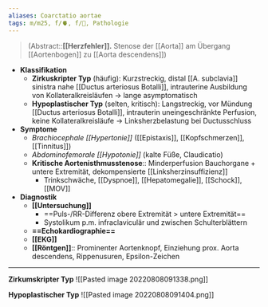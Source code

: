 ```yaml
---
aliases: Coarctatio aortae
tags: m/m25, f/🫀, f/🦄, Pathologie
---
```

> (Abstract::**[[Herzfehler]].** Stenose der [[Aorta]] am Übergang [[Aortenbogen]] zu [[Aorta descendens]])
- **Klassifikation**
	- **Zirkuskripter Typ** (häufig): Kurzstreckig, distal [[A. subclavia]] sinistra nahe [[Ductus arteriosus Botalli]], intrauterine Ausbildung von Kollateralkreisläufen → lange asymptomatisch
	- **Hypoplastischer Typ** (selten, kritisch): Langstreckig, vor Mündung [[Ductus arteriosus Botalli]], intrauterin uneingeschränkte Perfusion, keine Kollateralkreisläufe → Linksherzbelastung bei Ductusschluss
- **Symptome**
	- *Brachiocephale [[Hypertonie]]* ([[Epistaxis]], [[Kopfschmerzen]], [[Tinnitus]])
	- *Abdominofemorale [[Hypotonie]]* (kalte Füße, Claudicatio)
	- **Kritische Aortenisthmusstenose**:: Minderperfusion Bauchorgane + untere Extremität, dekompensierte [[Linksherzinsuffizienz]]
		- Trinkschwäche, [[Dyspnoe]], [[Hepatomegalie]], [[Schock]], [[MOV]]
- **Diagnostik**
	- **[[Untersuchung]]**
		- ==Puls-/RR-Differenz obere Extremität > untere Extremität==
		- Systolikum p.m. infraclaviculär und zwischen Schulterblättern
	- **==Echokardiographie==**
	- **[[EKG]]**
	- **[[Röntgen]]**:: Prominenter Aortenknopf, Einziehung prox. Aorta descendens, Rippenusuren, Epsilon-Zeichen
---
**Zirkumskripter Typ**
![[Pasted image 20220808091338.png]]

**Hypoplastischer Typ**
![[Pasted image 20220808091404.png]]